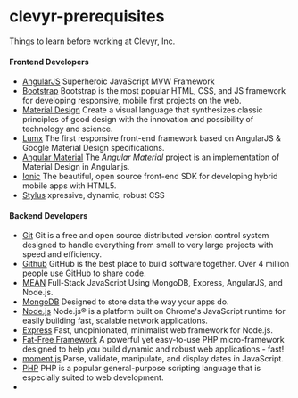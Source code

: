 # clevyr-prerequisites
Things to learn before working at Clevyr, Inc.

#### Frontend Developers
- [AngularJS](https://angularjs.org) Superheroic JavaScript MVW Framework 
- [Bootstrap](http://getbootstrap.com) Bootstrap is the most popular HTML, CSS, and JS framework for developing responsive, mobile first projects on the web.
- [Material Design](http://www.google.com/design/spec/material-design/introduction.html) Create a visual language that synthesizes classic principles of good design with the innovation and possibility of technology and science.
- [Lumx](http://ui.lumapps.com/) The first responsive front-end framework based on AngularJS & Google Material Design specifications.
- [Angular Material](https://material.angularjs.org/#/) The *Angular Material* project is an implementation of Material Design in Angular.js.
- [Ionic](http://ionicframework.com/) The beautiful, open source front-end SDK for developing hybrid mobile apps with HTML5.
- [Stylus](https://learnboost.github.io/stylus/) xpressive, dynamic, robust CSS

#### Backend Developers
- [Git](http://git-scm.com/) Git is a free and open source distributed version control system designed to handle everything from small to very large projects with speed and efficiency.
- [Github](https://github.com) GitHub is the best place to build software together. Over 4 million people use GitHub to share code.
- [MEAN](http://mean.io/#!/) Full-Stack JavaScript Using MongoDB, Express, AngularJS, and Node.js.
- [MongoDB](http://www.mongodb.org/) Designed to store data the way your apps do.
- [Node.js](https://nodejs.org/) Node.js® is a platform built on Chrome's JavaScript runtime for easily building fast, scalable network applications.
- [Express](http://expressjs.com/) Fast, unopinionated, minimalist web framework for Node.js.
- [Fat-Free Framework](http://fatfreeframework.com/home) A powerful yet easy-to-use PHP micro-framework designed to help you build dynamic and robust web applications - fast!
- [moment.js](http://momentjs.com/) Parse, validate, manipulate, and display dates in JavaScript.
- [PHP](http://php.net/) PHP is a popular general-purpose scripting language that is especially suited to web development.
- 
